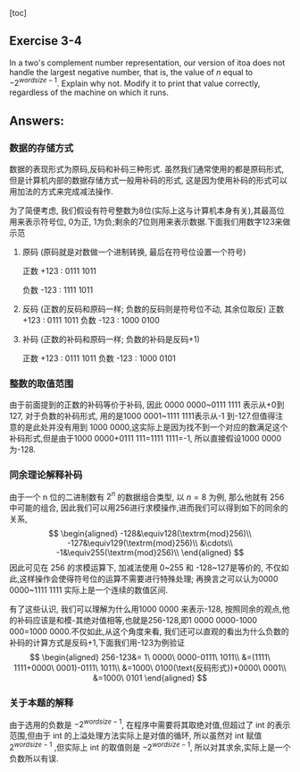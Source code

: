[toc]

## Exercise 3-4 

 In a two's complement number representation, our version of itoa does not handle the largest negative number, that is, the value of $n$ equal to $-2^{wordsize-1}$. Explain why not. Modify it to print that value correctly, regardless of the machine on which it runs.

## Answers:

### 数据的存储方式

数据的表现形式为原码,反码和补码三种形式. 虽然我们通常使用的都是原码形式, 但是计算机内部的数据存储方式一般用补码的形式, 这是因为使用补码的形式可以用加法的方式来完成减法操作.

为了简便考虑, 我们假设有符号整数为8位(实际上这与计算机本身有关),其最高位用来表示符号位, 0为正, 1为负;剩余的7位则用来表示数据.下面我们用数字123来做示范

1. 原码 (原码就是对数做一个进制转换, 最后在符号位设置一个符号)

   正数 +123 :  0111 1011

   负数 -123 :  1111 1011

2. 反码 (正数的反码和原码一样; 负数的反码则是符号位不动, 其余位取反)
   正数 +123 :  0111 1011
   负数 -123 :  1000 0100

3. 补码 (正数的补码和原码一样; 负数的补码是反码+1)

   正数 +123 :  0111 1011
   负数 -123 :  1000 0101

### 整数的取值范围

由于前面提到的正数的补码等价于补码, 因此 0000 0000~0111 1111 表示从+0到127, 对于负数的补码形式, 用的是1000 0001~1111 1111表示从-1 到-127.但值得注意的是此处并没有用到 1000 0000,这实际上是因为找不到一个对应的数满足这个补码形式,但是由于1000 0000+0111 111=1111 1111=-1, 所以直接假设1000 0000为-128.

### 同余理论解释补码

由于一个 n 位的二进制数有 $2^n$ 的数据组合类型, 以 $n=8$ 为例, 那么他就有 256 中可能的组合, 因此我们可以用256进行求模操作,进而我们可以得到如下的同余的关系,
$$
\begin{aligned}
-128&\equiv128(\textrm{mod}256)\\
-127&\equiv129(\textrm{mod}256)\\
&\cdots\\
-1&\equiv255(\textrm{mod}256)\\
\end{aligned}
$$
因此可见在 $256$ 的求模运算下, 加减法使用 0~255 和 -128~127是等价的, 不仅如此,这样操作会使得符号位的运算不需要进行特殊处理; 再换言之可以认为0000 0000~1111 1111 实际上是一个连续的数值区间.

有了这些认识, 我们可以理解为什么用1000 0000 来表示-128, 按照同余的观点,他的补码应该是和模-其绝对值相等,也就是256-128,即1 0000 0000-1000 000=1000 0000.不仅如此,从这个角度来看, 我们还可以直观的看出为什么负数的补码的计算方式是反码+1,下面我们用-123为例验证
$$
\begin{aligned}
256-123&= 1\ 0000\ 0000-0111\ 1011\\
&=(1111\ 1111+0000\ 0001)-0111\ 1011\\
&=1000\ 0100(\text{反码形式})+0000\ 0001\\
&=1000\ 0101
\end{aligned}
$$

### 关于本题的解释

由于选用的负数是 $-2^{wordsize-1}$, 在程序中需要将其取绝对值,但超过了 int 的表示范围,但由于 int 的上溢处理方法实际上是对值的循环, 所以虽然对 int 赋值 $2^{wordsize-1}$ ,但实际上 int 的取值则是 $-2^{wordsize-1}$, 所以对其求余,实际上是一个负数所以有误.
